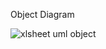 Object Diagram

![xlsheet uml object](https://user-images.githubusercontent.com/78853902/111744331-118d6480-88b1-11eb-9709-8f6cc63a4595.PNG)

